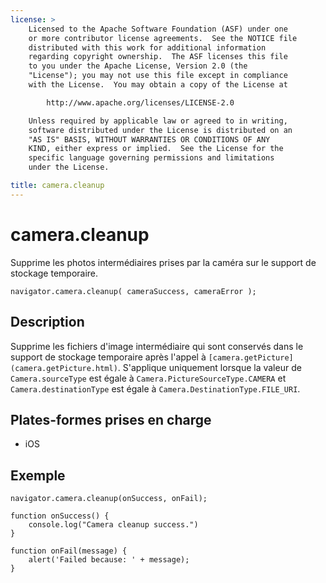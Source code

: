 ```yaml
---
license: >
    Licensed to the Apache Software Foundation (ASF) under one
    or more contributor license agreements.  See the NOTICE file
    distributed with this work for additional information
    regarding copyright ownership.  The ASF licenses this file
    to you under the Apache License, Version 2.0 (the
    "License"); you may not use this file except in compliance
    with the License.  You may obtain a copy of the License at

        http://www.apache.org/licenses/LICENSE-2.0

    Unless required by applicable law or agreed to in writing,
    software distributed under the License is distributed on an
    "AS IS" BASIS, WITHOUT WARRANTIES OR CONDITIONS OF ANY
    KIND, either express or implied.  See the License for the
    specific language governing permissions and limitations
    under the License.

title: camera.cleanup
---
```


# camera.cleanup

Supprime les photos intermédiaires prises par la caméra sur le support de stockage temporaire.

    navigator.camera.cleanup( cameraSuccess, cameraError );
    

## Description

Supprime les fichiers d'image intermédiaire qui sont conservés dans le support de stockage temporaire après l'appel à `[camera.getPicture](camera.getPicture.html)`. S'applique uniquement lorsque la valeur de `Camera.sourceType` est égale à `Camera.PictureSourceType.CAMERA` et `Camera.destinationType` est égale à `Camera.DestinationType.FILE_URI`.

## Plates-formes prises en charge

*   iOS

## Exemple

    navigator.camera.cleanup(onSuccess, onFail);
    
    function onSuccess() {
        console.log("Camera cleanup success.")
    }
    
    function onFail(message) {
        alert('Failed because: ' + message);
    }